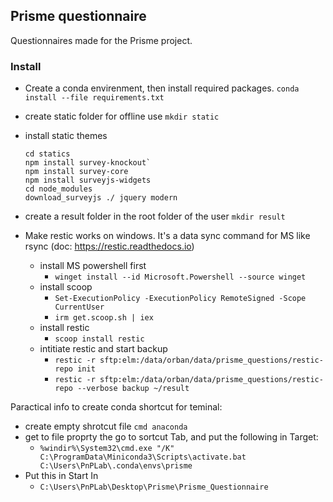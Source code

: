 ## Prisme questionnaire
Questionnaires made for the Prisme project. 
### Install
- Create a conda envirenment, then install required packages.
`conda install --file requirements.txt`
- create static folder for offline use
`mkdir static`
- install static themes
  ```
  cd statics
  npm install survey-knockout`
  npm install survey-core
  npm install surveyjs-widgets
  cd node_modules
  download_surveyjs ./ jquery modern
  ```
- create a result folder in the root folder of the user
`mkdir result`

- Make restic works on windows. It's a data sync command for MS like rsync (doc: https://restic.readthedocs.io)
  - install MS powershell first
    - `winget install --id Microsoft.Powershell --source winget`
  - install scoop
    - `Set-ExecutionPolicy -ExecutionPolicy RemoteSigned -Scope CurrentUser`
    - `irm get.scoop.sh | iex`
  - install restic
    - `scoop install restic`
  - intitiate restic and start backup
    - `restic -r sftp:elm:/data/orban/data/prisme_questions/restic-repo init`
    - `restic -r sftp:elm:/data/orban/data/prisme_questions/restic-repo --verbose backup ~/result`

Paractical info to create conda shortcut for teminal:
- create empty shrotcut file `cmd anaconda`
- get to file proprty the go to sortcut Tab, and put the following in Target:
  - `%windir%\System32\cmd.exe "/K"  C:\ProgramData\Miniconda3\Scripts\activate.bat C:\Users\PnPLab\.conda\envs\prisme`
- Put this in Start In
  - `C:\Users\PnPLab\Desktop\Prisme\Prisme_Questionnaire`